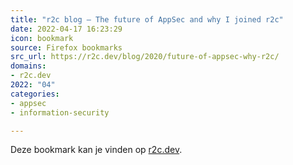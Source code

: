 ```yaml
---
title: "r2c blog — The future of AppSec and why I joined r2c"
date: 2022-04-17 16:23:29
icon: bookmark
source: Firefox bookmarks
src_url: https://r2c.dev/blog/2020/future-of-appsec-why-r2c/
domains:
- r2c.dev
2022: "04"
categories:
- appsec
- information-security

---
```

Deze bookmark kan je vinden op [r2c.dev](https://r2c.dev/blog/2020/future-of-appsec-why-r2c/).
